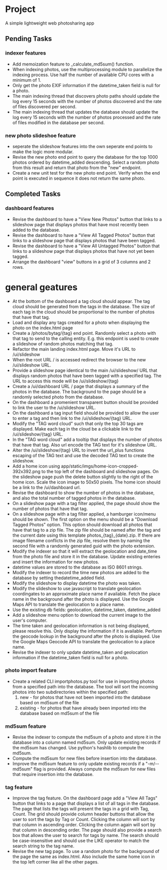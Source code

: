 # Project

A simple lightweight web photosharing app

## Pending Tasks

### indexer features

- Add memoization feature to _calculate_md5sum() function.
- When indexing photos, use the multiprocessing module to parallelize the indexing process. Use half the number of available CPU cores with a minimum of 1.
- Only get the photo EXIF information if the datetime_taken field is null for a photo.
- The main indexing thread that discovers photo paths should update the log every 15 seconds with the number of photos discovered and the rate of files discovered per second.
- The main indexing thread that updates the database should update the log every 15 seconds with the number of photos processed and the rate of files modified in the database per second.

### new photo slideshoe feature

- seperate the slideshow features into the own seperate end points to make the logic more modular.
- Revise the new photo end point to query the database for the top 1000 photos ordered by datetime_added descending. Select a random photo from this result and return that photo from the "new" endpoint.
- Create a new unit test for the new photo end point. Verify when the end point is executed in sequence it does not return the same photo.

## Completed Tasks

### dashboard features

- Revise the dashboard to have a "View New Photos" button that links to a slideshow page that displays photos that have most recently been added to the database.
- Revise the dashboard to have a "View All Tagged Photos" button that links to a slideshow page that displays photos that have been tagged.
- Revise the dashboard to have a "View All Untagged Photos" button that links to a slideshow page that displays photos that have not yet been tagged.
- Arrange the dashboard "view" buttons in a grid of 3 columns and 2 rows.

# general geatures

- At the bottom of the dashboard a tag cloud should appear. The tag cloud should be generated from the tags in the database. The size of each tag in the cloud should be proportional to the number of photos that have that tag.
- Load and display any tags created for a photo when displaying the photo on the index.html page
- Create a /photos/bytag/{tag} end point. Randomly select a photo with that tag to send to the calling entity. E.g. this endpoint is used to create a slideshow of random photos matching that tag.
- Refactor the main landing index.html page. Move it's URL to /ui/slideshow
- When the root URL / is accessed redirect the browser to the new /ui/slideshow URL.
- Provide a slideshow page identical to the main /ui/slideshow/ URL that displays random photos that have been tagged with a specified tag.
  The URL to access this mode will be /ui/slideshow/{tag}
- Create a /ui/dashboard URL / page that displays a summary of the photos in the database. The background to the page should be a randomly selected photo from the database.
- On the dashboard a promenient transparent button should be provided to link the user to the /ui/slideshow URL.
- On the dashboard a tag input field should be provided to allow the user to enter a tag and then link to the /ui/slideshow/{tag} URL.
- Modify the "TAG word cloud" such that only the top 30 tags are displayed. Make each tag in the cloud be a clickable link to the /ui/slideshow/{tag} URL.
- In the "TAG word cloud" add a tooltip that displays the number of photos that have that tag. Also url encode the TAG text for it's slideshow URL.
- Alter the /ui/slideshow/{tag} URL to invert the url_plus functions escaping of the TAG text and use the decoded TAG text to create the slideshow.
- Add a home icon using app/static/imgs/home-icon-cropped-392x392.png to the top left of the dashboard and slideshow pages. On the slideshow page push the delete button slightly to the right of the home icon. Scale the icon image to 50x50 pixels. The home icon should be a link to the /ui/dashboard url.
- Revise the dashboard to show the number of photos in the database, and also the total number of tagged photos in the database.
- On a slideshow page with a tag filter applied, the page should show the number of photos that have that tag.
- On a slideshow page with a tag filter applied, a hamburger icon/menu should be shown. The first option on the menu should be a "Download Tagged Photos" option. This option should download all photos that have that tag to a zip file. The zip file should be named after the tag and the current date using this template photos_{tag}_{date}.zip. If there are image filename conflicts in the zip file, resolve them by naming the second file with a randomly generated guid with the photo extension.
- Modify the indexer so that it will extract the geolocation and date_time from the photo file and store it in the database. Update existing enteries and insert the information for new photos.
- datetime values are stored to the database as ISO 8601 strings.
- Modify the indexer to record the time new photos are added to the database by setting thedatetime_added field.
- Modify the slideshow to display datetime the photo was taken.
- Modify the slideshow to use javascript to translate geolocation coordingates to an approximate place name if available. Fetch the place name in the background after the photo is displayed. Use the Google Maps API to translate the geolocation to a place name.
- Use the existing db fields: geolocation, datetime_taken, datetime_added 
- Add a slideshow menu option to download the current image to the user's computer.
- The time taken and geolocation information is not being displayed, please resolve this. Only display the information if it is available. Perform the geocode lookup in the background after the photo is displayed. Use the Google Maps Geocode API to translate the geolocation to a place name.
- Revise the indexer to only update datetime_taken and geolocation information if the datetime_taken field is null for a photo.

### photo import feature

- Create a related CLI importphotos.py tool for use in importing photos from a specified path into the database. The tool will sort the incoming photos into two subdirectories within the specified path:
  1) new - for photos that have not been imported into the database based on md5sum of the file
  2) existing - for photos that have already been imported into the database based on md5sum of the file

### md5sum feature

- Revise the indexer to compute the md5sum of a photo and store it in the database into a column named md5sum. Only update existing records if the md5sum has changed. Use python's hashlib to compute the md5sum.
- Compute the md5sum for new files before insertion into the database.
- Improve the md5sum feature to only update existing records if a "-m/--md5sum" flag is provided. Always compute the md5sum for new files that require insertion into the database.

### tag feature

- Improve the tag feature. On the dashboard page add a "View All Tags" button that links to a page that displays a list of all tags in the database. The page that lists the tags will present the tags in a grid with Tag, Count. The grid should provide column header buttons that allow the user to sort the tags by Tag or Count. Clicking the column will sort by that column in ascending order. Clicking the column again will sort by that column in descending order. The page should also provide a search box that allows the user to search for tags by name. The search should be case-insensitive and should use the LIKE operator to match the search string to the tag name.
- Revise the new tag page. To use a random photo for the background of the page the same as index.html. Also include the same home icon in the top left corner like all the other pages.

